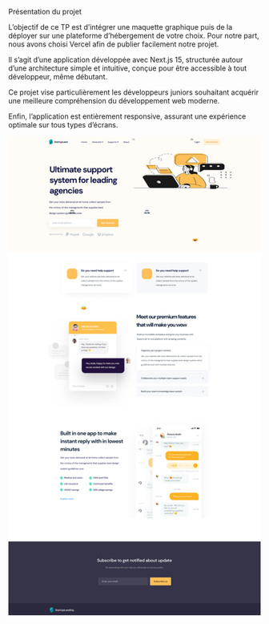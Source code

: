 Présentation du projet

L’objectif de ce TP est d’intégrer une maquette graphique puis de la déployer sur une plateforme d’hébergement de votre choix. Pour notre part, nous avons choisi Vercel afin de publier facilement notre projet.

Il s’agit d’une application développée avec Next.js 15, structurée autour d’une architecture simple et intuitive, conçue pour être accessible à tout développeur, même débutant.

Ce projet vise particulièrement les développeurs juniors souhaitant acquérir une meilleure compréhension du développement web moderne.

Enfin, l’application est entièrement responsive, assurant une expérience optimale sur tous types d’écrans.


![Maquette de l'application](public/maquette/maquette.png)